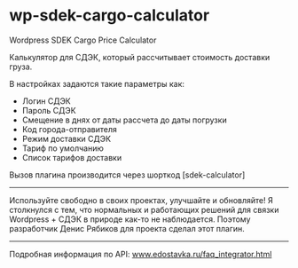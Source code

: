 # wp-sdek-cargo-calculator
Wordpress SDEK Cargo Price Calculator

Калькулятор для СДЭК, который рассчитывает стоимость доставки груза.

В настройках задаются такие параметры как:
- Логин СДЭК
- Пароль СДЭК
- Смещение в днях от даты рассчета до даты погрузки
- Код города-отправителя
- Режим доставки СДЭК
- Тариф по умолчанию
- Список тарифов доставки


Вызов плагина производится через шорткод [sdek-calculator]


-------

Используйте свободно в своих проектах, улучшайте и обновляйте!
Я столкнулся с тем, что нормальных и работающих решений для связки Wordpress + СДЭК в природе как-то не наблюдается. 
Поэтому разработчик Денис Рябиков для проекта сделал этот плагин.

------
Подробная информация по API: www.edostavka.ru/faq_integrator.html
